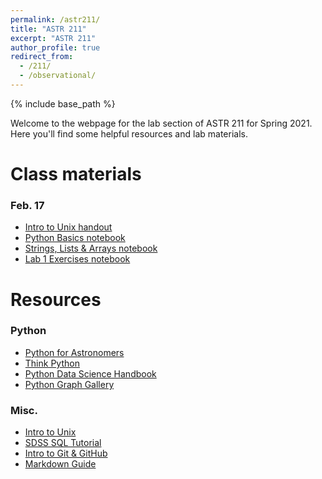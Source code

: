 ```yaml
---
permalink: /astr211/
title: "ASTR 211"
excerpt: "ASTR 211"
author_profile: true
redirect_from: 
  - /211/
  - /observational/
---
```


{% include base_path %}

Welcome to the webpage for the lab section of ASTR 211 for Spring 2021. Here you'll find some helpful resources and lab materials.

# Class materials

### Feb. 17

- [Intro to Unix handout]()
- [Python Basics notebook]()
- [Strings, Lists & Arrays notebook]()
- [Lab 1 Exercises notebook]()

# Resources

### Python

- [Python for Astronomers](https://prappleizer.github.io/)
- [Think Python](https://greenteapress.com/wp/think-python/)
- [Python Data Science Handbook](https://jakevdp.github.io/PythonDataScienceHandbook/)
- [Python Graph Gallery](https://python-graph-gallery.com/)

### Misc.

- [Intro to Unix](http://www.ee.surrey.ac.uk/Teaching/Unix/)
- [SDSS SQL Tutorial](http://skyserver.sdss.org/dr9/en/help/howto/search/)
- [Intro to Git & GitHub](https://product.hubspot.com/blog/git-and-github-tutorial-for-beginners)
- [Markdown Guide](https://www.markdownguide.org/)
